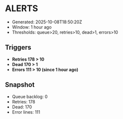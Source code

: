 # ALERTS

- Generated: 2025-10-08T18:50:20Z
- Window: 1 hour ago
- Thresholds: queue>20, retries>10, dead>1, errors>10

## Triggers
- **Retries 178 > 10**
- **Dead 170 > 1**
- **Errors 111 > 10 (since 1 hour ago)**

## Snapshot
- Queue backlog: 0
- Retries: 178
- Dead: 170
- Error lines: 111
